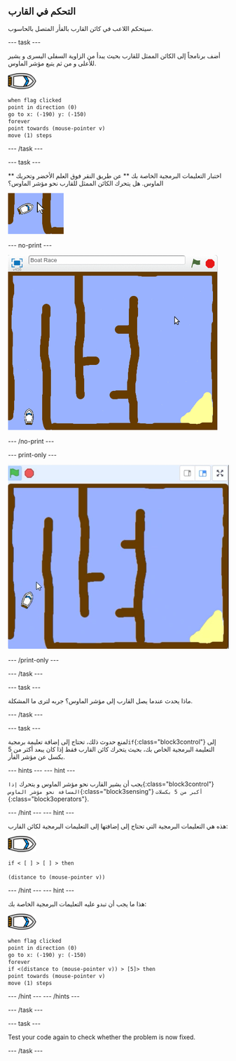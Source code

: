 ## التحكم في القارب

سيتحكم اللاعب في كائن القارب بالفأر المتصل بالحاسوب.

\--- task \---

أضف برنامجاً إلى الكائن الممثل للقارب بحيث يبدأ من الزاوية السفلى اليسرى و يشير للأعلى و من ثم يتبع مؤشر الماوس.

![كائن القارب](images/boat_resize.png)

```blocks3
when flag clicked
point in direction (0)
go to x: (-190) y: (-150)
forever
point towards (mouse-pointer v)
move (1) steps
```

\--- /task \---

\--- task \---

** اختبار التعليمات البرمجية الخاصة بك ** عن طريق النقر فوق العلم الأخضر وتحريك الماوس. هل يتحرك الكائن الممثل للقارب نحو مؤشر الماوس؟

![لقطة الشاشة](images/boat-mouse.png)

\--- no-print \---

![لقطة الشاشة](images/boat-pointer-test-anim.gif)

\--- /no-print \---

\--- print-only \---

![لقطة الشاشة](images/boat-pointer-test-anim.png)

\--- /print-only \---

\--- /task \---

\--- task \---

ماذا يحدث عندما يصل القارب إلى مؤشر الماوس؟ جربه لترى ما المشكلة.

\--- /task \---

\--- task \---

لمنع حدوث ذلك، تحتاج إلى إضافة تعليمة برمجية`if`{:class="block3control"} إلى التعليمة البرمجية الخاص بك، بحيث يتحرك كائن القارب فقط إذا كان يبعد أكثر من 5 بكسل عن مؤشر الفأر.

\--- hints \--- \--- hint \---

يجب أن يشير القارب نحو مؤشر الماوس و يتحرك `إذا`{:class="block3control"} `المسافة نحو مؤشر الماوس`{:class="block3sensing"} `أكبر من 5 بكسلات `{:class="block3operators"}.

\--- /hint \--- \--- hint \---

هذه هي التعليمات البرمجية التي تحتاج إلى إضافتها إلى التعليمات البرمجية لكائن القارب:

![كائن القارب](images/boat_resize.png)

```blocks3
if < [ ] > [ ] > then

(distance to (mouse-pointer v))
```

\--- /hint \--- \--- hint \---

هذا ما يجب أن تبدو عليه التعليمات البرمجية الخاصة بك:

![كائن القارب](images/boat_resize.png)

```blocks3
when flag clicked
point in direction (0)
go to x: (-190) y: (-150)
forever
if <(distance to (mouse-pointer v)) > [5]> then
point towards (mouse-pointer v)
move (1) steps
```

\--- /hint \--- \--- /hints \---

\--- /task \---

\--- task \---

Test your code again to check whether the problem is now fixed.

\--- /task \---